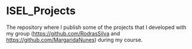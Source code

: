 # ISEL_Projects
The repository where I publish some of the projects that I developed with my group (https://github.com/RodrasSilva and https://github.com/MargaridaNunes) during my course.

